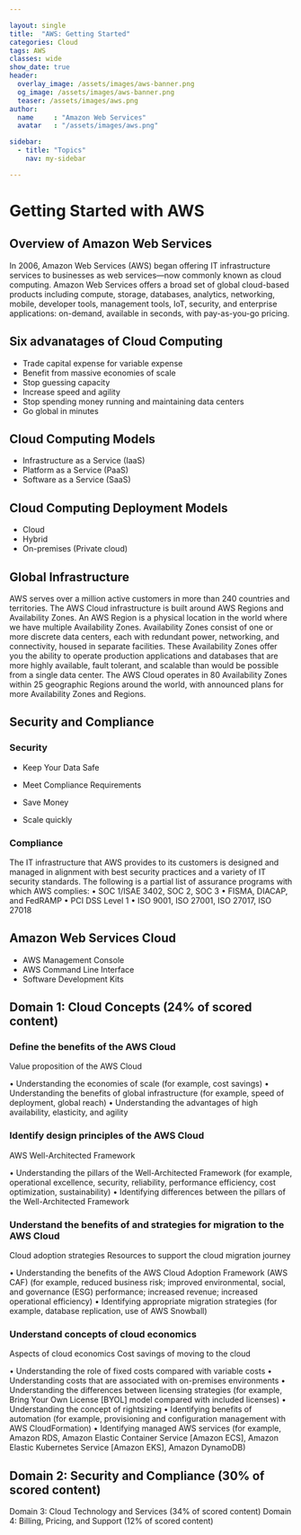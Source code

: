 ```yaml
---

layout: single
title:  "AWS: Getting Started"
categories: Cloud
tags: AWS
classes: wide
show_date: true
header:
  overlay_image: /assets/images/aws-banner.png
  og_image: /assets/images/aws-banner.png
  teaser: /assets/images/aws.png
author:
  name     : "Amazon Web Services"
  avatar   : "/assets/images/aws.png"

sidebar:
  - title: "Topics"
    nav: my-sidebar

---
```

# Getting Started with AWS

## Overview of Amazon Web Services

In 2006, Amazon Web Services (AWS) began offering IT infrastructure services to businesses as web
services—now commonly known as cloud computing. Amazon Web Services offers a broad set of global cloud-based products including compute, storage, databases, analytics, networking, mobile, developer tools, management tools, IoT, security, and
enterprise applications: on-demand, available in seconds, with pay-as-you-go pricing. 

## Six advanatages of Cloud Computing

- Trade capital expense for variable expense
- Benefit from massive economies of scale
- Stop guessing capacity
- Increase speed and agility
- Stop spending money running and maintaining data centers 
- Go global in minutes

## Cloud Computing Models

- Infrastructure as a Service (IaaS)
- Platform as a Service (PaaS)
- Software as a Service (SaaS)

## Cloud Computing Deployment Models

- Cloud
- Hybrid
- On-premises (Private cloud)

## Global Infrastructure

AWS serves over a million active customers in more than 240 countries and territories. The AWS Cloud infrastructure is built around AWS Regions and Availability Zones. An AWS Region is a physical location in the world where we have multiple Availability Zones. Availability Zones consist of one or more discrete data centers, each with redundant power, networking, and connectivity, housed in separate facilities. These Availability Zones offer you the ability to operate production applications and databases that are more highly available, fault tolerant, and scalable than would be possible from a single data center. The AWS Cloud operates in 80 Availability Zones within 25 geographic Regions around the world, with announced plans for more Availability Zones and Regions.

## Security and Compliance

### Security

- Keep Your Data Safe

- Meet Compliance Requirements

- Save Money

- Scale quickly

### Compliance
The IT infrastructure that AWS provides to its customers is designed and managed in alignment with
best security practices and a variety of IT security standards. The following is a partial list of assurance
programs with which AWS complies:
• SOC 1/ISAE 3402, SOC 2, SOC 3
• FISMA, DIACAP, and FedRAMP
• PCI DSS Level 1
• ISO 9001, ISO 27001, ISO 27017, ISO 27018

 ## Amazon Web Services Cloud

- AWS Management Console
- AWS Command Line Interface
- Software Development Kits

## Domain 1: Cloud Concepts (24% of scored content)
### Define the benefits of the AWS Cloud
Value proposition of the AWS Cloud

• Understanding the economies of scale (for example, cost savings)
• Understanding the benefits of global infrastructure (for example, speed of deployment, global reach)
• Understanding the advantages of high availability, elasticity, and agility

### Identify design principles of the AWS Cloud
AWS Well-Architected Framework

• Understanding the pillars of the Well-Architected Framework (for example, operational excellence, security, reliability, performance efficiency, cost optimization, sustainability)
• Identifying differences between the pillars of the Well-Architected Framework

### Understand the benefits of and strategies for migration to the AWS Cloud
Cloud adoption strategies
Resources to support the cloud migration journey

• Understanding the benefits of the AWS Cloud Adoption Framework (AWS CAF) (for example, reduced business risk; improved environmental, social, and governance (ESG) performance; increased revenue; increased operational efficiency)
• Identifying appropriate migration strategies (for example, database replication, use of AWS Snowball)

### Understand concepts of cloud economics
Aspects of cloud economics
Cost savings of moving to the cloud

• Understanding the role of fixed costs compared with variable costs
• Understanding costs that are associated with on-premises environments
• Understanding the differences between licensing strategies (for example, Bring Your Own License [BYOL] model compared with included licenses)
• Understanding the concept of rightsizing
• Identifying benefits of automation (for example, provisioning and configuration management with AWS CloudFormation)
• Identifying managed AWS services (for example, Amazon RDS, Amazon Elastic Container Service [Amazon ECS], Amazon Elastic Kubernetes Service [Amazon EKS], Amazon DynamoDB)

## Domain 2: Security and Compliance (30% of scored content)
Domain 3: Cloud Technology and Services (34% of scored content)
Domain 4: Billing, Pricing, and Support (12% of scored content)



  
